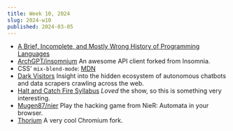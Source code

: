 ```yaml
---
title: Week 10, 2024
slug: 2024-w10
published: 2024-03-05
---
```


- [A Brief, Incomplete, and Mostly Wrong History of Programming Languages](https://james-iry.blogspot.com/2009/05/brief-incomplete-and-mostly-wrong.html)
- [ArchGPT/insomnium](https://github.com/ArchGPT/insomnium)
  An awesome API client forked from Insomnia.
- CSS' `mix-blend-mode`: [MDN](https://developer.mozilla.org/en-US/docs/Web/CSS/mix-blend-mode)
- [Dark Visitors](https://darkvisitors.com/)
  Insight into the hidden ecosystem of autonomous chatbots and data scrapers crawling across the web.
- [Halt and Catch Fire Syllabus](https://bits.ashleyblewer.com/halt-and-catch-fire-syllabus/)
  _Loved_ the show, so this is something very interesting.
- [Mugen87/nier](https://github.com/Mugen87/nier)
  Play the hacking game from NieR: Automata in your browser.
- [Thorium](https://thorium.rocks/)
  A very cool Chromium fork.
